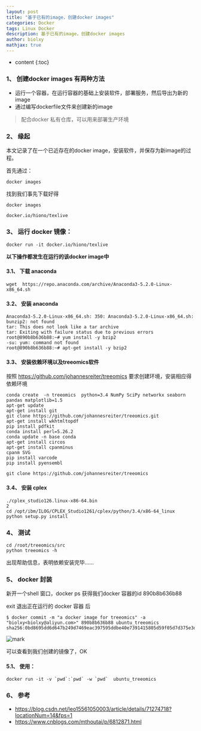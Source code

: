 ```yaml
---
layout: post
title: "基于已有的image，创建docker images"
categories: Docker 
tags: Linux Docker
description: 基于已有的image，创建docker images
author: biolxy
mathjax: true
---
```


* content
{:toc}






### 1、 创建docker images 有两种方法

- 运行一个容器，在运行容器的基础上安装软件，部署服务，然后导出为新的image
- 通过编写dockerfile文件来创建新的image

>  配合docker 私有仓库，可以用来部署生产环境

### 2、 缘起

本文记录了在一个已近存在的docker image，安装软件，并保存为新image的过程。

首先通过：

```shell
docker images
```

找到我们事先下载好得

```shell
docker images
```

`docker.io/hiono/texlive`

### 3、 运行 docker 镜像：

```shell
docker run -it docker.io/hiono/texlive 
```

**以下操作都发生在运行的该docker image中**

#### 3.1、 下载 anaconda

```shell
wget  https://repo.anaconda.com/archive/Anaconda3-5.2.0-Linux-x86_64.sh
```

#### 3.2、 安装 anaconda

```shell
Anaconda3-5.2.0-Linux-x86_64.sh: 350: Anaconda3-5.2.0-Linux-x86_64.sh: bunzip2: not found
tar: This does not look like a tar archive
tar: Exiting with failure status due to previous errors
root@890b8b636b88:~# yum install -y bzip2
-su: yum: command not found
root@890b8b636b88:~# apt-get install -y bzip2
```

#### 3.3、 安装依赖环境以及treeomics软件

按照  https://github.com/johannesreiter/treeomics 要求创建环境，安装相应得依赖环境

```shell
conda create  -n treeomics  python=3.4 NumPy SciPy networkx seaborn pandas matplotlib=1.5
apt-get update 
apt-get install git
git clone https://github.com/johannesreiter/treeomics.git
apt-get install wkhtmltopdf
pip install pdfkit
conda install perl=5.26.2
conda update -n base conda
apt-get install circos
apt-get install cpanminus
cpanm SVG
pip install varcode
pip install pyensembl
```

```shell
git clone https://github.com/johannesreiter/treeomics
```

#### 3.4、 安装 cplex

```shell
./cplex_studio126.linux-x86-64.bin
2
cd /opt/ibm/ILOG/CPLEX_Studio1261/cplex/python/3.4/x86-64_linux
python setup.py install
```

### 4、 测试

```shell
cd /root/treeomics/src
python treeomics -h
```

出现帮助信息，表明依赖安装完毕……

### 5、 docker 封装

新开一个shell 窗口，docker ps 获得我们docker 容器的id  890b8b636b88

exit 退出正在运行的 docker 容器 后

```shell
$ docker commit -m "a docker image for treeomics" -a "biolxy<biolxy@aliyun.com>" 890b8b636b88 ubuntu_treeomics
sha256:0bd8695dd6d647b249d7469eac397595ddbe40e7391415805d59f05d7d375e3d
```

![mark](http://oiz501hli.bkt.clouddn.com/blog/180919/JDa0kG25Jg.png?imageslim)

可以查看到我们创建的镜像了，OK

#### 5.1、 使用：

```shell
docker run -it -v `pwd`:`pwd` -w `pwd`  ubuntu_treeomics
```

### 6、 **参考**

- https://blog.csdn.net/leo15561050003/article/details/71274718?locationNum=14&fps=1  
- https://www.cnblogs.com/mthoutai/p/6812871.html